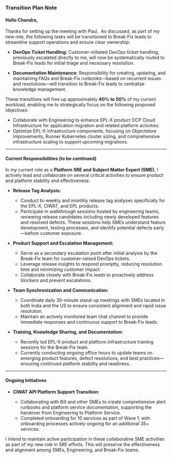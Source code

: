 ### Transition Plan Note

#### Hello Chandra, 
Thanks for setting up the meeting with Paul.  As discussed, as part of my new role, the following tasks will be transitioned to Break-Fix leads to streamline support operations and ensure clear ownership:

* **DevOps Ticket Handling:**
  Customer-initiated DevOps ticket handling, previously escalated directly to me, will now be systematically routed to Break-Fix leads for initial triage and necessary resolution.

* **Documentation Maintenance:**
  Responsibility for creating, updating, and maintaining FAQs and Break-Fix runbooks—based on recurrent issues and resolutions—will transition to Break-Fix leads to centralize knowledge management.

These transitions will free up approximately **40% to 50%** of my current workload, enabling me to strategically focus on the following proposed objectives:

* Collaborate with Engineering to enhance EPL-X product OCP Cloud Infrastructure for application migration and related platform activities.
* Optimize EPL-X infrastructure components, focusing on Objectstore improvements, Runner Kubernetes cluster sizing, and comprehensive infrastructure scaling to support upcoming migrations.

---

#### Current Responsibilities (to be continued)

In my current role as a **Platform SRE and Subject Matter Expert (SME)**, I actively lead and collaborate on several critical activities to ensure product and platform stability and effectiveness:

* **Release Tag Analysis:**

  * Conduct bi-weekly and monthly release tag analyses specifically for the EPL-X, CIWAT, and EPL products.
  * Participate in walkthrough sessions hosted by engineering teams, reviewing release candidates including newly developed features and resolved defects. These sessions help SMEs understand feature development, testing processes, and identify potential defects early—before customer exposure.

* **Product Support and Escalation Management:**

  * Serve as a secondary escalation point after initial analysis by the Break-Fix team for customer-raised DevOps tickets.
  * Leverage release insights to respond promptly, reducing resolution time and minimizing customer impact.
  * Collaborate closely with Break-Fix leads to proactively address blockers and prevent escalations.

* **Team Synchronization and Communication:**

  * Coordinate daily 30-minute stand-up meetings with SMEs located in both India and the US to ensure consistent alignment and rapid issue resolution.
  * Maintain an actively monitored team chat channel to provide immediate responses and continuous support to Break-Fix leads.

* **Training, Knowledge Sharing, and Documentation:**

  * Recently led EPL-X product and platform infrastructure training sessions for the Break-Fix team.
  * Currently conducting ongoing office hours to update teams on emerging product features, defect resolutions, and best practices—ensuring continued platform stability and readiness.

---

#### Ongoing Initiatives

* **CIWAT API Platform Support Transition:**

  * Collaborating with Bill and other SMEs to create comprehensive alert runbooks and platform service documentation, supporting the handover from Engineering to Platform Service.
  * Completed onboarding for 10 services as part of Wave 1, with onboarding processes actively ongoing for an additional 35+ services.

I intend to maintain active participation in these collaborative SME activities as part of my new role in SRE efforts. This will preserve the effectiveness and alignment among SMEs, Engineering, and Break-Fix teams.
